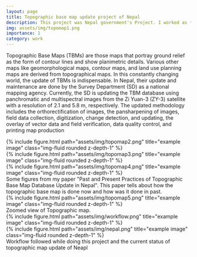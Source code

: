 ```yaml
---
layout: page
title: Topographic base map update project of Nepal
description: This project was Nepal government's Project. I worked as technical lead in a group who did all the complete database updating, map making along with field verification. 
img: assets/img/topomap1.png
importance: 1
category: work
---
```


Topographic Base Maps (TBMs) are those maps that portray ground relief as the form of contour lines and show planimetric details. Various other maps like geomorphological maps, contour maps, and land use planning maps are derived from topographical maps. In this constantly changing world, the update of TBMs is indispensable. In Nepal, their update and maintenance are done by the Survey Department (SD) as a national mapping agency. Currently, the SD is updating the TBM database using panchromatic and multispectral images from the Zi Yuan-3 (ZY-3) satellite with a resolution of 2.1 and 5.8 m, respectively. The updated methodology includes the orthorectification of images, the pansharpening of images, field data collection, digitization, change detection, and updating, the overlay of vector data and field verification, data quality control, and printing map production

<div class="row">
    <div class="col-sm mt-3 mt-md-0">
        {% include figure.html path="assets/img/topomap2.png" title="example image" class="img-fluid rounded z-depth-1" %}
    </div>
    <div class="col-sm mt-3 mt-md-0">
        {% include figure.html path="assets/img/topomap3.png" title="example image" class="img-fluid rounded z-depth-1" %}
    </div>
    <div class="col-sm mt-3 mt-md-0">
        {% include figure.html path="assets/img/topomap4.png" title="example image" class="img-fluid rounded z-depth-1" %}
    </div>
</div>
<div class="caption">
    Some figures from my paper "Past and Present Practices of Topographic Base Map Database Update in Nepal". This paper tells about how the topographic base map is done now and how was it done in past.
</div>
<div class="row">
    <div class="col-sm mt-3 mt-md-0">
        {% include figure.html path="assets/img/topomap5.png" title="example image" class="img-fluid rounded z-depth-1" %}
    </div>
</div>
<div class="caption">
    Zoomed view of Topographic map.
</div>




<div class="row justify-content-sm-center">
    <div class="col-sm-8 mt-3 mt-md-0">
        {% include figure.html path="assets/img/workflow.png" title="example image" class="img-fluid rounded z-depth-1" %}
    </div>
    <div class="col-sm-4 mt-3 mt-md-0">
        {% include figure.html path="assets/img/nepal.png" title="example image" class="img-fluid rounded z-depth-1" %}
    </div>
</div>
<div class="caption">
    Workflow followed while doing this project and the current status of topographic map update of Neapl
</div>



